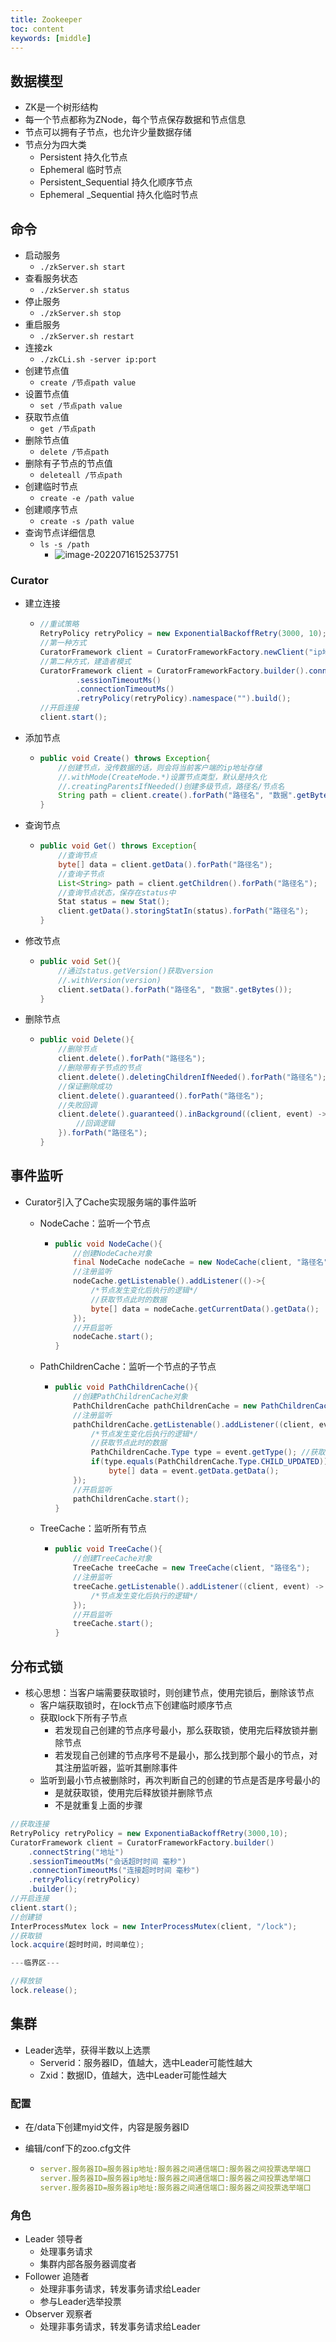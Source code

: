 ```yaml
---
title: Zookeeper
toc: content
keywords: [middle]
---
```


## 数据模型

- ZK是一个树形结构
- 每一个节点都称为ZNode，每个节点保存数据和节点信息
- 节点可以拥有子节点，也允许少量数据存储
- 节点分为四大类
  - Persistent  持久化节点
  - Ephemeral  临时节点
  - Persistent_Sequential 持久化顺序节点
  - Ephemeral  _Sequential 持久化临时节点

## 命令

- 启动服务
  - `./zkServer.sh start`
- 查看服务状态
  - `./zkServer.sh status`
- 停止服务
  - `./zkServer.sh stop`
- 重启服务
  - `./zkServer.sh restart`
- 连接zk
  - `./zkCLi.sh -server ip:port`
- 创建节点值
  - `create /节点path value`
- 设置节点值
  - `set /节点path value`
- 获取节点值
  - `get /节点path`
- 删除节点值
  - `delete /节点path`
- 删除有子节点的节点值
  - `deleteall /节点path`
- 创建临时节点
  - `create -e /path value`
- 创建顺序节点
  - `create -s /path value`
- 查询节点详细信息
  - `ls -s /path`
    - ![image-20220716152537751](..//pic//image-20220716152537751.png)

### Curator

- 建立连接

  - ```java
    //重试策略
    RetryPolicy retryPolicy = new ExponentialBackoffRetry(3000, 10);
    //第一种方式
    CuratorFramework client = CuratorFrameworkFactory.newClient("ip地址", session过期时间, 连接过期时间, 重试策略);
    //第二种方式，建造者模式
    CuratorFramework client = CuratorFrameworkFactory.builder().connectString("ip地址")
        	.sessionTimeoutMs()
        	.connectionTimeoutMs()
        	.retryPolicy(retryPolicy).namespace("").build();
    //开启连接
    client.start();
    ```

- 添加节点

  - ```java
    public void Create() throws Exception{
        //创建节点，没传数据的话，则会将当前客户端的ip地址存储
        //.withMode(CreateMode.*)设置节点类型，默认是持久化
        //.creatingParentsIfNeeded()创建多级节点，路径名/节点名
        String path = client.create().forPath("路径名", "数据".getBytes());
    }
    ```

- 查询节点

  - ```java
    public void Get() throws Exception{
        //查询节点
        byte[] data = client.getData().forPath("路径名");
        //查询子节点
        List<String> path = client.getChildren().forPath("路径名");
        //查询节点状态，保存在status中
        Stat status = new Stat();
        client.getData().storingStatIn(status).forPath("路径名");
    }
    ```

- 修改节点

  - ```java
    public void Set(){
        //通过status.getVersion()获取version
        //.withVersion(version)
        client.setData().forPath("路径名", "数据".getBytes());
    }
    ```

- 删除节点

  - ```java
    public void Delete(){
        //删除节点
        client.delete().forPath("路径名");
        //删除带有子节点的节点
        client.delete().deletingChildrenIfNeeded().forPath("路径名");
        //保证删除成功
        client.delete().guaranteed().forPath("路径名");
        //失败回调
        client.delete().guaranteed().inBackground((client, event) -> {
            //回调逻辑
        }).forPath("路径名");
    }
    ```

## 事件监听

- Curator引入了Cache实现服务端的事件监听

  - NodeCache：监听一个节点

    - ```java
      public void NodeCache(){
          //创建NodeCache对象
          final NodeCache nodeCache = new NodeCache(client, "路径名");
          //注册监听
          nodeCache.getListenable().addListener(()->{
              /*节点发生变化后执行的逻辑*/
              //获取节点此时的数据
              byte[] data = nodeCache.getCurrentData().getData();
          });
          //开启监听
          nodeCache.start();
      }
      ```

  - PathChildrenCache：监听一个节点的子节点

    - ```java
      public void PathChildrenCache(){
          //创建PathChildrenCache对象
          PathChildrenCache pathChildrenCache = new PathChildrenCache(client, "路径名", 是否缓存数据);
          //注册监听
          pathChildrenCache.getListenable().addListener((client, event) -> {
              /*节点发生变化后执行的逻辑*/
              //获取节点此时的数据
              PathChildrenCache.Type type = event.getType(); //获取类型
              if(type.equals(PathChildrenCache.Type.CHILD_UPDATED)) //判断类型是否是Update
                  byte[] data = event.getData.getData();
          });
          //开启监听
          pathChildrenCache.start();
      }
      ```

  - TreeCache：监听所有节点

    - ```java
      public void TreeCache(){
          //创建TreeCache对象
          TreeCache treeCache = new TreeCache(client, "路径名");
          //注册监听
          treeCache.getListenable().addListener((client, event) -> {
              /*节点发生变化后执行的逻辑*/
          });
          //开启监听
          treeCache.start();
      }
      ```

## 分布式锁

- 核心思想：当客户端需要获取锁时，则创建节点，使用完锁后，删除该节点
  - 客户端获取锁时，在lock节点下创建临时顺序节点
  - 获取lock下所有子节点
    - 若发现自己创建的节点序号最小，那么获取锁，使用完后释放锁并删除节点
    - 若发现自己创建的节点序号不是最小，那么找到那个最小的节点，对其注册监听器，监听其删除事件
  - 监听到最小节点被删除时，再次判断自己的创建的节点是否是序号最小的
    - 是就获取锁，使用完后释放锁并删除节点
    - 不是就重复上面的步骤

```java
//获取连接
RetryPolicy retryPolicy = new ExponentiaBackoffRetry(3000,10);
CuratorFramework client = CuratorFrameworkFactory.builder()
    .connectString("地址")
    .sessionTimeoutMs("会话超时时间 毫秒")
    .connectionTimeoutMs("连接超时时间 毫秒")
    .retryPolicy(retryPolicy)
    .builder();
//开启连接
client.start();
//创建锁
InterProcessMutex lock = new InterProcessMutex(client, "/lock");
//获取锁
lock.acquire(超时时间，时间单位);

---临界区---

//释放锁
lock.release();
```

## 集群

- Leader选举，获得半数以上选票
  - Serverid：服务器ID，值越大，选中Leader可能性越大
  - Zxid：数据ID，值越大，选中Leader可能性越大

### 配置

- 在/data下创建myid文件，内容是服务器ID

- 编辑/conf下的zoo.cfg文件

  - ```yaml
    server.服务器ID=服务器ip地址:服务器之间通信端口:服务器之间投票选举端口
    server.服务器ID=服务器ip地址:服务器之间通信端口:服务器之间投票选举端口
    server.服务器ID=服务器ip地址:服务器之间通信端口:服务器之间投票选举端口
    ```

### 角色

- Leader 领导者
  - 处理事务请求
  - 集群内部各服务器调度者
- Follower 追随者
  - 处理非事务请求，转发事务请求给Leader
  - 参与Leader选举投票
- Observer 观察者
  - 处理非事务请求，转发事务请求给Leader
